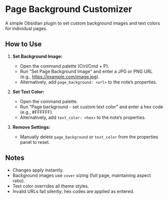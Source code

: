 # Page Background Customizer

A simple Obsidian plugin to set custom background images and text colors for individual pages.

## How to Use

1. **Set Background Image:**

   - Open the command palette (Ctrl/Cmd + P).
   - Run "Set Page Background Image" and enter a JPG or PNG URL (e.g., https://example.com/image.jpg).
   - Alternatively, add `page_background: <url>` to the note’s properties.

2. **Set Text Color:**

   - Open the command palette.
   - Run "Page background - set custom text color" and enter a hex code (e.g., #FFFFFF).
   - Alternatively, add `text_color: <hex>` to the note’s properties.

3. **Remove Settings:**
   - Manually delete `page_background` or `text_color` from the properties panel to reset.

## Notes

- Changes apply instantly.
- Background images use `cover` sizing (full page, maintaining aspect ratio).
- Text color overrides all theme styles.
- Invalid URLs fail silently; hex codes are applied as entered.
